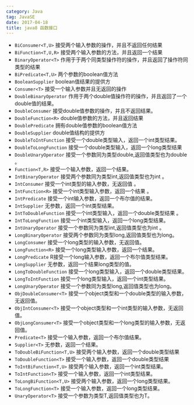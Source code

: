 ```yaml
---
category: Java
tag: JavaSE
date: 2017-04-18
title: java8 函数接口
---
```


* `BiConsumer<T,U>` 接受两个输入参数的操作，并且不返回任何结果
* `BiFunction<T,U,R>` 接受两个输入参数的方法，并且返回一个结果
* `BinaryOperator<T>` 作用于于两个同类型操作符的操作，并且返回了操作符同类型的结果
* `BiPredicate<T,U>` 两个参数的boolean值方法
* `BooleanSupplier` boolean值结果的提供方
* `Consumer<T>` 接受一个输入参数并且无返回的操作
* `DoubleBinaryOperator` 作用于两个double值操作符的操作，并且返回了一个double值的结果。
* `DoubleConsumer` 接受double值参数的操作，并且不返回结果。
* `DoubleFunction<R>` double值参数的方法，并且返回结果
* `DoublePredicate` 拥有double值参数的boolean值方法
* `DoubleSupplier` double值结构的提供方
* `DoubleToIntFunction` 接受一个double类型输入，返回一个int类型结果。
* `DoubleToLongFunction` 接受一个double类型输入，返回一个long类型结果
* `DoubleUnaryOperator` 接受一个参数同为类型double,返回值类型也为double 。
* `Function<T,R>` 接受一个输入参数，返回一个结果。
* `IntBinaryOperator` 接受两个参数同为类型int,返回值类型也为int 。
* `IntConsumer` 接受一个int类型的输入参数，无返回值 。
* `IntFunction<R>` 接受一个int类型输入参数，返回一个结果 。
* `IntPredicate` 接受一个int输入参数，返回一个布尔值的结果。
* `IntSupplier` 无参数，返回一个int类型结果。
* `IntToDoubleFunction` 接受一个int类型输入，返回一个double类型结果 。
* `IntToLongFunction` 接受一个int类型输入，返回一个long类型结果。
* `IntUnaryOperator` 接受一个参数同为类型int,返回值类型也为int 。
* `LongBinaryOperator` 接受两个参数同为类型long,返回值类型也为long。
* `LongConsumer` 接受一个long类型的输入参数，无返回值。
* `LongFunction<R>` 接受一个long类型输入参数，返回一个结果。
* `LongPredicate` R接受一个long输入参数，返回一个布尔值类型结果。
* `LongSupplier` 无参数，返回一个结果long类型的值。
* `LongToDoubleFunction` 接受一个long类型输入，返回一个double类型结果。
* `LongToIntFunction` 接受一个long类型输入，返回一个int类型结果。
* `LongUnaryOperator` 接受一个参数同为类型long,返回值类型也为long。
* `ObjDoubleConsumer<T>` 接受一个object类型和一个double类型的输入参数，无返回值。
* `ObjIntConsumer<T>` 接受一个object类型和一个int类型的输入参数，无返回值。
* `ObjLongConsumer<T>` 接受一个object类型和一个long类型的输入参数，无返回值。
* `Predicate<T>` 接受一个输入参数，返回一个布尔值结果。
* `Supplier<T>` 无参数，返回一个结果。
* `ToDoubleBiFunction<T,U>` 接受两个输入参数，返回一个double类型结果
* `ToDoubleFunction<T>` 接受一个输入参数，返回一个double类型结果
* `ToIntBiFunction<T,U>` 接受两个输入参数，返回一个int类型结果。
* `ToIntFunction<T>` 接受一个输入参数，返回一个int类型结果。
* `ToLongBiFunction<T,U>` 接受两个输入参数，返回一个long类型结果。
* `ToLongFunction<T>` 接受一个输入参数，返回一个long类型结果。
* `UnaryOperator<T>` 接受一个参数为类型T,返回值类型也为T。